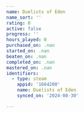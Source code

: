 ```yaml
---
name: Duelists of Eden
name_sort: ''
rating: 0
active: false
progress: ''
hours_played: 0
purchased_on: .nan
started_on: .nan
beaten_on: .nan
completed_on: .nan
mastered_on: .nan
identifiers:
  - type: steam
    appid: '1664200'
    name: Duelists of Eden
    synced_on: '2024-08-30'

---
```

